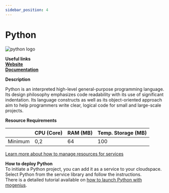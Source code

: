 ```yaml
---
sidebar_position: 4
---
```


# Python

![python logo](https://api.dev.mogenius.com/file/id/fce6fc6e-a933-4ead-abf4-c835073c66be)

**Useful links**  
**[Website](https://www.python.org/)**  
**[Documentation](https://docs.python.org/)**  

**Description**

Python is an interpreted high-level general-purpose programming language. Its design philosophy emphasizes code readability with its use of significant indentation. Its language constructs as well as its object-oriented approach aim to help programmers write clear, logical code for small and large-scale projects.

**Resource Requirements**

||CPU (Core)|RAM (MB)  |Temp. Storage (MB)|
|--|--|--|--|
| Minimum | 0,2 | 64 | 100 |

[Learn more about how to manage resources for services](./../cloud-management/resource-management.md)

**How to deploy Python**  
To initiate a Python project, you can add it as a service to your cloudspace. Select Python from the service library and follow the instructions.  
There is a detailed tutorial available on [how to launch Python with mogenius](./../tutorials/how-to-launch-python-in-the-cloud.md).
